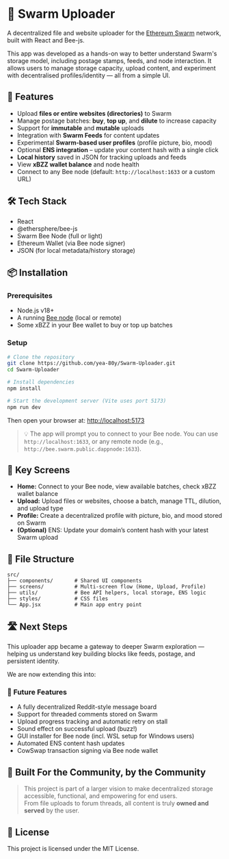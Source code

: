 # 🐝 Swarm Uploader

A decentralized file and website uploader for the [Ethereum Swarm](https://docs.ethswarm.org/) network, built with React and Bee-js.

This app was developed as a hands-on way to better understand Swarm's storage model, including postage stamps, feeds, and node interaction. It allows users to manage storage capacity, upload content, and experiment with decentralised profiles/identity — all from a simple UI.

## 🚀 Features

- Upload **files or entire websites (directories)** to Swarm  
- Manage postage batches: **buy**, **top up**, and **dilute** to increase capacity  
- Support for **immutable** and **mutable** uploads  
- Integration with **Swarm Feeds** for content updates  
- Experimental **Swarm-based user profiles** (profile picture, bio, mood)  
- Optional **ENS integration** – update your content hash with a single click  
- **Local history** saved in JSON for tracking uploads and feeds  
- View **xBZZ wallet balance** and node health  
- Connect to any Bee node (default: `http://localhost:1633` or a custom URL)

## 🛠 Tech Stack

- React  
- @ethersphere/bee-js  
- Swarm Bee Node (full or light)  
- Ethereum Wallet (via Bee node signer)  
- JSON (for local metadata/history storage)

## 📦 Installation

### Prerequisites

- Node.js v18+  
- A running [Bee node](https://docs.ethswarm.org/docs/bee/installation/quick-start/) (local or remote)  
- Some xBZZ in your Bee wallet to buy or top up batches  

### Setup

```bash
# Clone the repository
git clone https://github.com/yea-80y/Swarm-Uploader.git
cd Swarm-Uploader

# Install dependencies
npm install

# Start the development server (Vite uses port 5173)
npm run dev
```

Then open your browser at: [http://localhost:5173](http://localhost:5173)

> 💡 The app will prompt you to connect to your Bee node. You can use `http://localhost:1633`, or any remote node (e.g., `http://bee.swarm.public.dappnode:1633`).

## 🔗 Key Screens

- **Home:** Connect to your Bee node, view available batches, check xBZZ wallet balance  
- **Upload:** Upload files or websites, choose a batch, manage TTL, dilution, and upload type  
- **Profile:** Create a decentralized profile with picture, bio, and mood stored on Swarm  
- **(Optional)** ENS: Update your domain’s content hash with your latest Swarm upload  

## 📂 File Structure

```
src/
├── components/       # Shared UI components
├── screens/          # Multi-screen flow (Home, Upload, Profile)
├── utils/            # Bee API helpers, local storage, ENS logic
├── styles/           # CSS files
└── App.jsx           # Main app entry point
```

## 🛣️ Next Steps

This uploader app became a gateway to deeper Swarm exploration — helping us understand key building blocks like feeds, postage, and persistent identity.

We are now extending this into:

### 🔮 Future Features

- A fully decentralized Reddit-style message board  
- Support for threaded comments stored on Swarm  
- Upload progress tracking and automatic retry on stall  
- Sound effect on successful upload (buzz!)  
- GUI installer for Bee node (incl. WSL setup for Windows users)  
- Automated ENS content hash updates  
- CowSwap transaction signing via Bee node wallet  

## 🙌 Built For the Community, by the Community

> This project is part of a larger vision to make decentralized storage accessible, functional, and empowering for end users.  
> From file uploads to forum threads, all content is truly **owned and served** by the user.

## 📄 License

This project is licensed under the MIT License.

